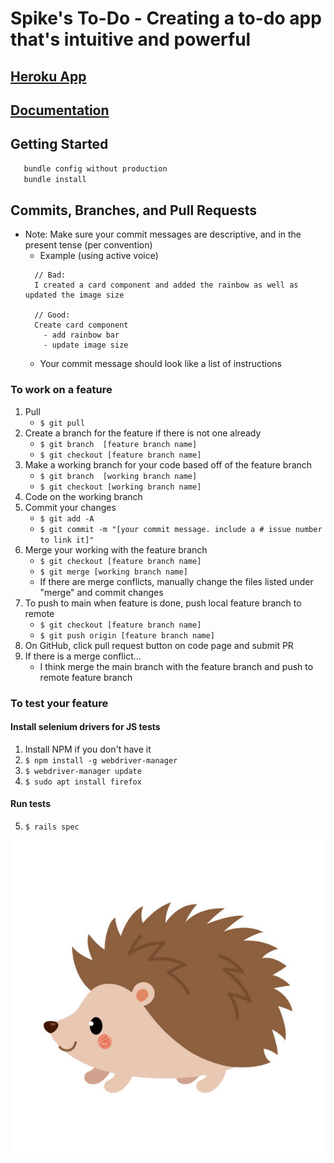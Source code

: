 # Spike's To-Do - Creating a to-do app that's intuitive and powerful
## [Heroku App](https://ancient-wave-58090.herokuapp.com/)

## [Documentation](https://docs.google.com/document/d/1sRqvjrhXCQqVU--eE-5izc8l61-ruSX7MC8zW1Kevcs/edit#heading=h.lpem5zhmyz2k)
## Getting Started

```bash
   bundle config without production
   bundle install
```

## Commits, Branches, and Pull Requests
- Note: Make sure your commit messages are descriptive, and in the present tense (per convention)
    - Example (using active voice)
    ```
      // Bad:
      I created a card component and added the rainbow as well as updated the image size

      // Good:
      Create card component
        - add rainbow bar
        - update image size
    ```
    - Your commit message should look like a list of instructions
   
### To work on a feature
1. Pull 
   - `$ git pull` 
2. Create a branch for the feature if there is not one already                                   
   - `$ git branch  [feature branch name]`
   - `$ git checkout [feature branch name]`
3. Make a working branch for your code based off of the feature branch 
   - `$ git branch  [working branch name]`
   - `$ git checkout [working branch name]`
4. Code on the working branch
5. Commit your changes
   - `$ git add -A`
   - `$ git commit -m "[your commit message. include a # issue number to link it]"`
5. Merge your working with the feature branch
   - `$ git checkout [feature branch name]`
   - `$ git merge [working branch name]`
   - If there are merge conflicts, manually change the files listed under "merge" and commit changes
6. To push to main when feature is done, push local feature branch to remote
   - `$ git checkout [feature branch name]`
   - `$ git push origin [feature branch name]`
7. On GitHub, click pull request button on code page and submit PR
8. If there is a merge conflict...
   - I think merge the main branch with the feature branch and push to remote feature branch

### To test your feature

#### Install selenium drivers for JS tests
1. Install NPM if you don't have it
2. `$ npm install -g webdriver-manager`
3. `$ webdriver-manager update`
4. `$ sudo apt install firefox`

#### Run tests
5. `$ rails spec`


![](mascot.jpg)
